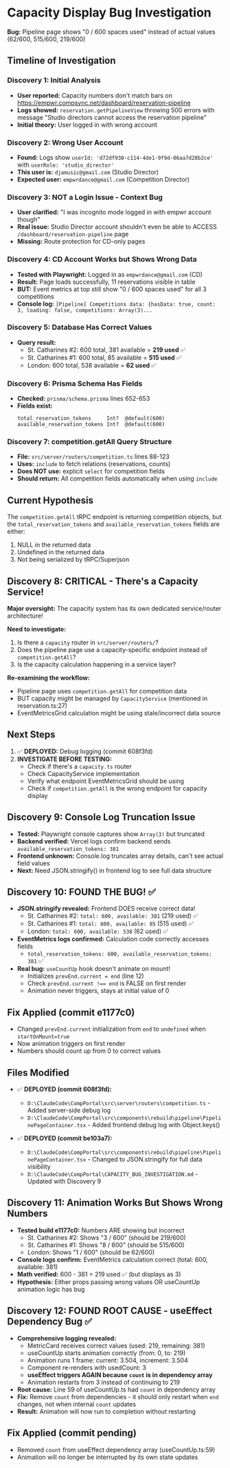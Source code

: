 # Capacity Display Bug Investigation

**Bug:** Pipeline page shows "0 / 600 spaces used" instead of actual values (62/600, 515/600, 219/600)

## Timeline of Investigation

### Discovery 1: Initial Analysis
- **User reported:** Capacity numbers don't match bars on https://empwr.compsync.net/dashboard/reservation-pipeline
- **Logs showed:** `reservation.getPipelineView` throwing 500 errors with message "Studio directors cannot access the reservation pipeline"
- **Initial theory:** User logged in with wrong account

### Discovery 2: Wrong User Account
- **Found:** Logs show `userId: 'd72df930-c114-4de1-9f9d-06aa7d28b2ce'` with `userRole: 'studio_director'`
- **This user is:** `djamusic@gmail.com` (Studio Director)
- **Expected user:** `empwrdance@gmail.com` (Competition Director)

### Discovery 3: NOT a Login Issue - Context Bug
- **User clarified:** "I was incognito mode logged in with empwr account though"
- **Real issue:** Studio Director account shouldn't even be able to ACCESS `/dashboard/reservation-pipeline` page
- **Missing:** Route protection for CD-only pages

### Discovery 4: CD Account Works but Shows Wrong Data
- **Tested with Playwright:** Logged in as `empwrdance@gmail.com` (CD)
- **Result:** Page loads successfully, 11 reservations visible in table
- **BUT:** Event metrics at top still show "0 / 600 spaces used" for all 3 competitions
- **Console log:** `[Pipeline] Competitions data: {hasData: true, count: 3, loading: false, competitions: Array(3)...`

### Discovery 5: Database Has Correct Values
- **Query result:**
  - St. Catharines #2: 600 total, 381 available = **219 used** ✅
  - St. Catharines #1: 600 total, 85 available = **515 used** ✅
  - London: 600 total, 538 available = **62 used** ✅

### Discovery 6: Prisma Schema Has Fields
- **Checked:** `prisma/schema.prisma` lines 652-653
- **Fields exist:**
  ```prisma
  total_reservation_tokens     Int?  @default(600)
  available_reservation_tokens Int?  @default(600)
  ```

### Discovery 7: competition.getAll Query Structure
- **File:** `src/server/routers/competition.ts` lines 88-123
- **Uses:** `include` to fetch relations (reservations, counts)
- **Does NOT use:** explicit `select` for competition fields
- **Should return:** All competition fields automatically when using `include`

## Current Hypothesis

The `competition.getAll` tRPC endpoint is returning competition objects, but the `total_reservation_tokens` and `available_reservation_tokens` fields are either:
1. NULL in the returned data
2. Undefined in the returned data
3. Not being serialized by tRPC/Superjson

## Discovery 8: CRITICAL - There's a Capacity Service!

**Major oversight:** The capacity system has its own dedicated service/router architecture!

**Need to investigate:**
1. Is there a `capacity` router in `src/server/routers/`?
2. Does the pipeline page use a capacity-specific endpoint instead of `competition.getAll`?
3. Is the capacity calculation happening in a service layer?

**Re-examining the workflow:**
- Pipeline page uses `competition.getAll` for competition data
- BUT capacity might be managed by `CapacityService` (mentioned in reservation.ts:27)
- EventMetricsGrid calculation might be using stale/incorrect data source

## Next Steps

1. ✅ **DEPLOYED:** Debug logging (commit 608f3fd)
2. **INVESTIGATE BEFORE TESTING:**
   - Check if there's a `capacity.ts` router
   - Check CapacityService implementation
   - Verify what endpoint EventMetricsGrid should be using
   - Check if `competition.getAll` is the wrong endpoint for capacity display

## Discovery 9: Console Log Truncation Issue
- **Tested:** Playwright console captures show `Array(3)` but truncated
- **Backend verified:** Vercel logs confirm backend sends `available_reservation_tokens: 381`
- **Frontend unknown:** Console.log truncates array details, can't see actual field values
- **Next:** Need JSON.stringify() in frontend log to see full data structure

## Discovery 10: FOUND THE BUG! ✅
- **JSON.stringify revealed:** Frontend DOES receive correct data!
  - St. Catharines #2: `total: 600, available: 381` (219 used) ✅
  - St. Catharines #1: `total: 600, available: 85` (515 used) ✅
  - London: `total: 600, available: 538` (62 used) ✅
- **EventMetrics logs confirmed:** Calculation code correctly accesses fields
  - `total_reservation_tokens: 600, available_reservation_tokens: 381` ✅
- **Real bug:** `useCountUp` hook doesn't animate on mount!
  - Initializes `prevEnd.current = end` (line 12)
  - Check `prevEnd.current !== end` is FALSE on first render
  - Animation never triggers, stays at initial value of 0

## Fix Applied (commit e1177c0)
- Changed `prevEnd.current` initialization from `end` to `undefined` when `startOnMount=true`
- Now animation triggers on first render
- Numbers should count up from 0 to correct values

## Files Modified
- ✅ **DEPLOYED (commit 608f3fd):**
  - `D:\ClaudeCode\CompPortal\src\server\routers\competition.ts` - Added server-side debug log
  - `D:\ClaudeCode\CompPortal\src\components\rebuild\pipeline\PipelinePageContainer.tsx` - Added frontend debug log with Object.keys()

- ✅ **DEPLOYED (commit be103a7):**
  - `D:\ClaudeCode\CompPortal\src\components\rebuild\pipeline\PipelinePageContainer.tsx` - Changed to JSON.stringify for full data visibility
  - `D:\ClaudeCode\CompPortal\CAPACITY_BUG_INVESTIGATION.md` - Updated with Discovery 9

## Discovery 11: Animation Works But Shows Wrong Numbers
- **Tested build e1177c0:** Numbers ARE showing but incorrect
  - St. Catharines #2: Shows "3 / 600" (should be 219/600)
  - St. Catharines #1: Shows "8 / 600" (should be 515/600)
  - London: Shows "1 / 600" (should be 62/600)
- **Console logs confirm:** EventMetrics calculation correct (total: 600, available: 381)
- **Math verified:** 600 - 381 = 219 used ✅ (but displays as 3)
- **Hypothesis:** Either props passing wrong values OR useCountUp animation logic has bug

## Discovery 12: FOUND ROOT CAUSE - useEffect Dependency Bug ✅
- **Comprehensive logging revealed:**
  - MetricCard receives correct values (used: 219, remaining: 381)
  - useCountUp starts animation correctly (from: 0, to: 219)
  - Animation runs 1 frame: current: 3.504, increment: 3.504
  - Component re-renders with usedCount: 3
  - **useEffect triggers AGAIN because `count` is in dependency array**
  - Animation restarts from 3 instead of continuing to 219
- **Root cause:** Line 59 of useCountUp.ts had `count` in dependency array
- **Fix:** Remove `count` from dependencies - it should only restart when `end` changes, not when internal `count` updates
- **Result:** Animation will now run to completion without restarting

## Fix Applied (commit pending)
- Removed `count` from useEffect dependency array (useCountUp.ts:59)
- Animation will no longer be interrupted by its own state updates
